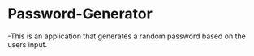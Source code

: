 # Password-Generator

-This is an application that generates a random password based on the users input.
